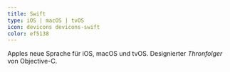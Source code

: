 ```yaml
---
title: Swift
type: iOS | macOS | tvOS
icon: devicons devicons-swift
color: ef5138
---
```


Apples neue Sprache für iOS, macOS und tvOS. Designierter *Thronfolger* von Objective-C.
